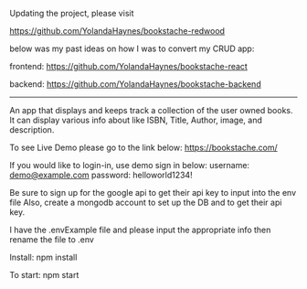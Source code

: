 Updating the project, please visit 

https://github.com/YolandaHaynes/bookstache-redwood

below was my past ideas on how I was to convert my CRUD app:

frontend: https://github.com/YolandaHaynes/bookstache-react

backend: https://github.com/YolandaHaynes/bookstache-backend

--------------------------------------------------------------------------------------------------------------------------------------------------------
An app that displays and keeps track a collection of the user owned books. It can display various info about like ISBN, Title, Author, image, and description. 

To see Live Demo please go to the link below:
https://bookstache.com/

If you would like to login-in, use demo sign in below:
username: demo@example.com
password: helloworld1234!


Be sure to sign up for the google api to get their api key to input into the env file
Also, create a mongodb account to set up the DB and to get their api key.

I have the .envExample file and please input the appropriate info then rename the file to .env

Install:
npm install

To start:
npm start

